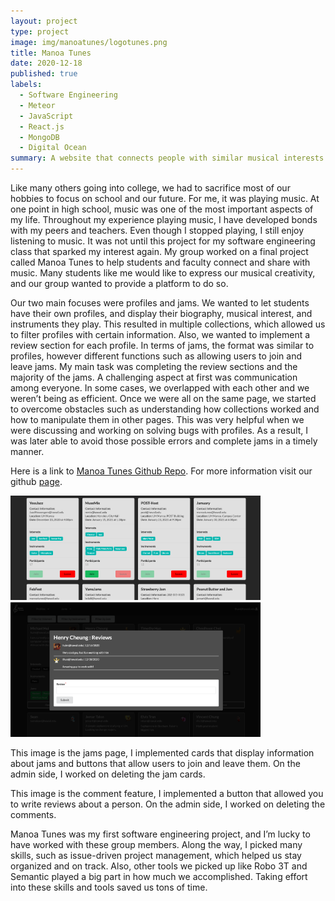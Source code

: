 ```yaml
---
layout: project
type: project
image: img/manoatunes/logotunes.png
title: Manoa Tunes
date: 2020-12-18
published: true
labels:
  - Software Engineering
  - Meteor
  - JavaScript
  - React.js
  - MongoDB
  - Digital Ocean
summary: A website that connects people with similar musical interests.
---
```


Like many others going into college, we had to sacrifice most of our hobbies to focus on school and our future. For me, it was playing music. At one point in high school, music was one of the most important aspects of my life. Throughout my experience playing music, I have developed bonds with my peers and teachers. Even though I stopped playing, I still enjoy listening to music. It was not until this project for my software engineering class that sparked my interest again. My group worked on a final project called Manoa Tunes to help students and faculty connect and share with music. Many students like me would like to express our musical creativity, and our group wanted to provide a platform to do so.

Our two main focuses were profiles and jams. We wanted to let students have their own profiles, and display their biography, musical interest, and instruments they play. This resulted in multiple collections, which allowed us to filter profiles with certain information. Also, we wanted to implement a review section for each profile. In terms of jams, the format was similar to profiles, however different functions such as allowing users to join and leave jams. My main task was completing the review sections and the majority of the jams. A challenging aspect at first was communication among everyone. In some cases, we overlapped with each other and we weren’t being as efficient. Once we were all on the same page, we started to overcome obstacles such as understanding how collections worked and how to manipulate them in other pages. This was very helpful when we were discussing and working on solving bugs with profiles.  As a result, I was later able to avoid those possible errors and complete jams in a timely manner.


Here is a link to [Manoa Tunes Github Repo](https://github.com/manoa-tunes/manoa-tunes). For more information visit our github [page](https://manoa-tunes.github.io/).

<div class="text-center p-4">
  <img width="400px" src="/img/manoatunes/jam.png" class="img-thumbnail" >
  <img width="400px" src="/img/manoatunes/comment.png" class="img-thumbnail" >
</div>

This image is the jams page, I implemented cards that display information about jams and buttons that allow users to join and leave them. On the admin side, I worked on deleting the jam cards.

This image is the comment feature, I implemented a button that allowed you to write reviews about a person. On the admin side, I worked on deleting the comments.

Manoa Tunes was my first software engineering project, and I’m lucky to have worked with these group members. Along the way, I picked many skills, such as issue-driven project management, which helped us stay organized and on track. Also, other tools we picked up like Robo 3T and Semantic played a big part in how much we accomplished. Taking effort into these skills and tools saved us tons of time.
